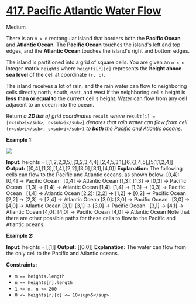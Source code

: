 # [417\. Pacific Atlantic Water Flow](https://leetcode.com/problems/pacific-atlantic-water-flow/)

Medium

There is an `m x n` rectangular island that borders both the **Pacific Ocean** and **Atlantic Ocean**. The **Pacific Ocean** touches the island's left and top edges, and the **Atlantic Ocean** touches the island's right and bottom edges.

The island is partitioned into a grid of square cells. You are given an `m x n` integer matrix `heights` where `heights[r][c]` represents the **height above sea level** of the cell at coordinate `(r, c)`.

The island receives a lot of rain, and the rain water can flow to neighboring cells directly north, south, east, and west if the neighboring cell's height is **less than or equal to** the current cell's height. Water can flow from any cell adjacent to an ocean into the ocean.

Return _a **2D list** of grid coordinates_ `result` _where_ `result[i] = [r<sub>i</sub>, c<sub>i</sub>]` _denotes that rain water can flow from cell_ `(r<sub>i</sub>, c<sub>i</sub>)` _to **both** the Pacific and Atlantic oceans_.

**Example 1:**

![](https://assets.leetcode.com/uploads/2021/06/08/waterflow-grid.jpg)

**Input:** heights = \[\[1,2,2,3,5\],\[3,2,3,4,4\],\[2,4,5,3,1\],\[6,7,1,4,5\],\[5,1,1,2,4\]\]
**Output:** \[\[0,4\],\[1,3\],\[1,4\],\[2,2\],\[3,0\],\[3,1\],\[4,0\]\]
**Explanation:** The following cells can flow to the Pacific and Atlantic oceans, as shown below:
\[0,4\]: \[0,4\] -> Pacific Ocean
  \[0,4\] -> Atlantic Ocean
\[1,3\]: \[1,3\] -> \[0,3\] -> Pacific Ocean
  \[1,3\] -> \[1,4\] -> Atlantic Ocean
\[1,4\]: \[1,4\] -> \[1,3\] -> \[0,3\] -> Pacific Ocean
  \[1,4\] -> Atlantic Ocean
\[2,2\]: \[2,2\] -> \[1,2\] -> \[0,2\] -> Pacific Ocean
  \[2,2\] -> \[2,3\] -> \[2,4\] -> Atlantic Ocean
\[3,0\]: \[3,0\] -> Pacific Ocean
  \[3,0\] -> \[4,0\] -> Atlantic Ocean
\[3,1\]: \[3,1\] -> \[3,0\] -> Pacific Ocean
  \[3,1\] -> \[4,1\] -> Atlantic Ocean
\[4,0\]: \[4,0\] -> Pacific Ocean
\[4,0\] -> Atlantic Ocean
Note that there are other possible paths for these cells to flow to the Pacific and Atlantic oceans.

**Example 2:**

**Input:** heights = \[\[1\]\]
**Output:** \[\[0,0\]\]
**Explanation:** The water can flow from the only cell to the Pacific and Atlantic oceans.

**Constraints:**

- `m == heights.length`
- `n == heights[r].length`
- `1 <= m, n <= 200`
- `0 <= heights[r][c] <= 10<sup>5</sup>`
